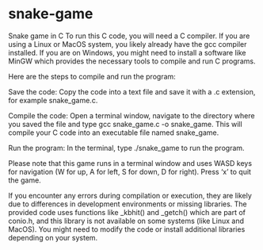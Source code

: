 # snake-game
Snake game in C
To run this C code, you will need a C compiler. If you are using a Linux or MacOS system, you likely already have the gcc compiler installed. If you are on Windows, you might need to install a software like MinGW which provides the necessary tools to compile and run C programs.

Here are the steps to compile and run the program:

Save the code: Copy the code into a text file and save it with a .c extension, for example snake_game.c.

Compile the code: Open a terminal window, navigate to the directory where you saved the file and type gcc snake_game.c -o snake_game. This will compile your C code into an executable file named snake_game.

Run the program: In the terminal, type ./snake_game to run the program.

Please note that this game runs in a terminal window and uses WASD keys for navigation (W for up, A for left, S for down, D for right). Press ‘x’ to quit the game.

If you encounter any errors during compilation or execution, they are likely due to differences in development environments or missing libraries. The provided code uses functions like _kbhit() and _getch() which are part of conio.h, and this library is not available on some systems (like Linux and MacOS). You might need to modify the code or install additional libraries depending on your system.
